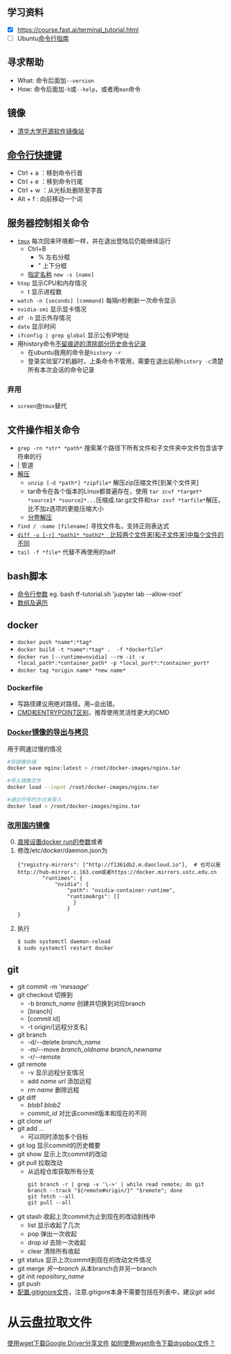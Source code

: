 ## 学习资料
- [x] https://course.fast.ai/terminal_tutorial.html
- [ ] Ubuntu[命令行指南
](https://wiki.ubuntu.org.cn/%E5%91%BD%E4%BB%A4%E8%A1%8C%E6%8C%87%E5%8D%97)

## 寻求帮助
* What: 命令后面加```--version```
* How: 命令后面加```-h```或```--help```，或者用```man```命令

## 镜像
* [清华大学开源软件镜像站](https://mirrors.tuna.tsinghua.edu.cn/help/ubuntu/)

## [命令行快捷键](https://linuxtoy.org/archives/bash-shortcuts.html)
* Ctrl + a ：移到命令行首
* Ctrl + e ：移到命令行尾
* Ctrl + w ：从光标处删除至字首
* Alt + f : 向前移动一个词
    
## 服务器控制相关命令
* [```tmux```](https://www.cnblogs.com/kaiye/p/6275207.html) 每次回来环境都一样，并在退出登陆后仍能继续运行
    * Ctrl+B
        * % 左右分框
        * " 上下分框
	* [指定名称](https://gist.github.com/ryerh/14b7c24dfd623ef8edc7) ```new -s [name]``` 
* ```htop``` 显示CPU和内存情况
    * t 显示进程数
* ```watch -n [seconds] [command]``` 每隔n秒刷新一次命令显示
* ```nvidia-smi``` 显示显卡情况
* ```df -h``` 显示外存情况
* ```date``` 显示时间
* ```ifconfig | grep global``` 显示公有IP地址
* 用history命令[不留痕迹的清除部分历史命令记录](不留痕迹的清除部分history历史命令记录)
	* 在ubuntu我用的命令是```history -r```
	* 登录实验室72机器时，上条命令不管用，需要在退出前用```history -c```清楚所有本次会话的命令记录
	

### 弃用
* ```screen```由```tmux```替代

## 文件操作相关命令
* ```grep -rn *str* *path*``` 搜索某个路径下所有文件和子文件夹中文件包含该字符串的行
* | 管道
* [解压](https://www.jianshu.com/p/ca41f32420d6)
	* ```unzip [-d *path*] *zipfile*``` 解压zip压缩文件[到某个文件夹]
	* tar命令在各个版本的Linux都普遍存在，使用 ```tar zcvf *target* *source1* *source2*...```压缩成.tar.gz文件和```tar zxvf *tarfile*```解压，比不加z选项的更能压缩大小
	* [分卷解压](https://blog.csdn.net/heroacool/article/details/73881680)
* ```find / -name [filename]``` 寻找文件名，支持正则表达式
* [```diff -u [-r] *path1* *path2*```　比较两个文件夹[和子文件夹]中每个文件的不同](https://www.cnblogs.com/peida/archive/2012/12/12/2814048.html)
* ```tail -f *file*``` 代替不再使用的tailf

## bash脚本
* [命令行参数](https://www.runoob.com/linux/linux-shell-passing-arguments.html)
	eg. bash tf-tutorial.sh 'jupyter lab --allow-root'
* [数组及遍历](https://blog.csdn.net/redhat456/article/details/6068409)

## docker
* ```docker push *name*:*tag*```
* ```docker build -t *name*:*tag* .  -f *dockerfile* ```
* ```docker run [--runtime=nvidia] --rm -it -v *local_path*:*container_path* -p *local_port*:*container_port*```
* ```docker tag *origin name* *new name*```

### Dockerfile
* 写路径建议用绝对路径。用~会出错。
* [CMD和ENTRYPOINT区别](https://blog.csdn.net/u010900754/article/details/78526443)，推荐使用灵活性更大的CMD

### [Docker镜像的导出与拷贝](https://blog.csdn.net/yelllowcong/article/details/76731668)
用于网速过慢的情况
```bash
#将镜像存储
docker save nginx:latest > /root/docker-images/nginx.tar

#导入镜像文件
docker load --input /root/docker-images/nginx.tar

#通过符号的方式来导入
docker load < /root/docker-images/nginx.tar
```

### [改用国内镜像](https://yeasy.gitbooks.io/docker_practice/install/mirror.html)
0. [直接设置docker run的参数](https://www.jianshu.com/p/df75f9b5fcf6)或者
1. 修改/etc/docker/daemon.json为
	```
	{"registry-mirrors": ["http://f1361db2.m.daocloud.io"],  # 也可以是http://hub-mirror.c.163.com或者https://docker.mirrors.ustc.edu.cn
    	    "runtimes": {
                "nvidia": {
                    "path": "nvidia-container-runtime",
                    "runtimeArgs": []
        	          }
    		        }
	}
	```
2. 执行
	```bash
	$ sudo systemctl daemon-reload
	$ sudo systemctl restart docker
	```

## git
* git commit -m '*message*'
* git checkout 切换到
	* -b *branch_name* 创建并切换到对应branch
	* [branch]
	* [commit id]
	* -t origin/[远程分支名]
* git branch
	* -d/--delete *branch_name*
	* -m/--move  *branch_oldname* *branch_newname*
	* -r/--remote
* git remote
	* -v 显示远程分支情况
	* add *name* *url* 添加远程
	* rm *name* 删除远程
* git diff
	* *blob1* *blob2*
	* *commit_id* 对比该commit版本和现在的不同
* git clone *url*
* git add ... 
	* 可以同时添加多个目标
* git log 显示commit的历史概要
* git show 显示上次commit的改动
* git pull 拉取改动
	* 从远程仓库获取所有分支
		```
		git branch -r | grep -v '\->' | while read remote; do git branch --track "${remote#origin/}" "$remote"; done
		git fetch --all
		git pull --all
		```
* git stash 收起上次commit为止到现在的改动到栈中
	* list 显示收起了几次
	* pop 弹出一次收起
	* drop *id* 去除一次收起
	* clear 清除所有收起
* git status 显示上次commit到现在的改动文件情况
* git merge *另一branch* 从本branch合并另一branch
* git init *repository_name*
* git push 
* [配置.gitignore文件](https://www.cnblogs.com/kevingrace/p/5690241.html)，注意.gitigore本身不需要包括在列表中，建议git add

# 从云盘拉取文件
[使用wget下载Google Driver分享文件](https://www.jianshu.com/p/91ff016b7572)
[如何使用wget命令下载dropbox文件？](https://www.kutu66.com/diannao/article_172796)
